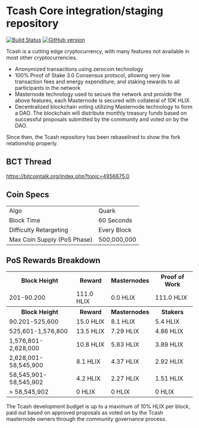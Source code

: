 Tcash Core integration/staging repository
=====================================

[![Build Status](https://travis-ci.org/ProjectTcashCoin/Tcash.svg?branch=master)](https://travis-ci.org/ProjectTcashCoin/Tcash) [![GitHub version](https://badge.fury.io/gh/projectTcashcoin%2FTcash.svg)](https://badge.fury.io/gh/projectTcashcoin%2FTcash)

Tcash is a cutting edge cryptocurrency, with many features not available in most other cryptocurrencies.
- Anonymized transactions using zerocoin technology
- 100% Proof of Stake 3.0 Consensus protocol, allowing very low transaction fees and energy expenditure, and staking rewards to all participants in the network
- Masternode technology used to secure the network and provide the above features, each Masternode is secured
  with collateral of 10K HLIX
- Decentralized blockchain voting utilizing Masternode technology to form a DAO. The blockchain will distribute monthly treasury funds based on successful proposals submitted by the community and voted on by the DAO.

Since then, the Tcash repository has been rebaselined to show the fork relationship properly.

## BCT Thread ##

https://bitcointalk.org/index.php?topic=4956675.0



## Coin Specs ##
<table>
<tr><td>Algo</td><td>Quark</td></tr>
<tr><td>Block Time</td><td>60 Seconds</td></tr>
<tr><td>Difficulty Retargeting</td><td>Every Block</td></tr>
<tr><td>Max Coin Supply (PoS Phase)</td><td>500,000,000</td></tr>
</table>

## PoS Rewards Breakdown ##

<table>
<th>Block Height</th><th>Reward</th><th>Masternodes</th><th>Proof of Work</th>
<tr><td>201-90.200</td><td>111.0 HLIX</td><td>0.0 HLIX</td><td>111.0 HLIX</td></tr>
<th>Block Height</th><th>Reward</th><th>Masternodes</th><th>Stakers</th>
<tr><td>90.201-525,600</td><td>15.0 HLIX</td><td>8.1 HLIX</td><td>5.4 HLIX</td></tr>
<tr><td>525,601-1,576,800</td><td>13.5 HLIX</td><td>7.29 HLIX</td><td>4.86 HLIX</td></tr>
<tr><td>1,576,801-2,628,000</td><td>10.8 HLIX</td><td>5.83 HLIX</td><td>3.89 HLIX</td></tr>
<tr><td>2,628,001-58,545,900</td><td>8.1 HLIX</td><td>4.37 HLIX</td><td>2.92 HLIX</td></tr>
<tr><td>58,545,901-58,545,902</td><td>4.2 HLIX</td><td>2.27 HLIX</td><td>1.51 HLIX</td></tr>
<tr><td>> 58,545,902</td><td>0 HLIX</td><td>0 HLIX</td><td>0 HLIX</td></tr>
</table>

The Tcash development budget is up to a maximum of 10% HLIX per block, paid out based on approved proposals as voted on by the Tcash masternode owners through the community governance process.
